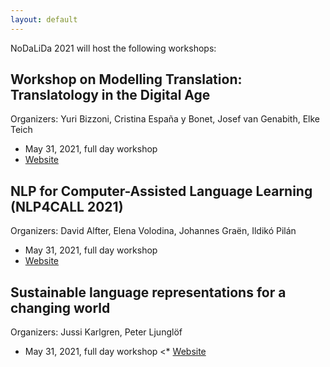 ```yaml
---
layout: default
---
```


NoDaLiDa 2021 will host the following workshops:

## Workshop on Modelling Translation: Translatology in the Digital Age

Organizers: Yuri Bizzoni, Cristina España y Bonet, Josef van Genabith, Elke Teich 

* May 31, 2021, full day workshop
* [Website](http://www.sfb1102.uni-saarland.de/?p=6582)

## NLP for Computer-Assisted Language Learning (NLP4CALL 2021)

Organizers: David Alfter, Elena Volodina, Johannes Graën, Ildikó Pilán

* May 31, 2021, full day workshop
* [Website](https://spraakbanken.gu.se/en/research/themes/icall/nlp4call-workshop-series/nlp4call2021)

## Sustainable language representations for a changing world

Organizers: Jussi Karlgren, Peter Ljunglöf

* May 31, 2021, full day workshop
<* [Website](https://spraakbanken.gu.se/en/news-and-events/conferences-and-workshops/sustainable-language-representations)
